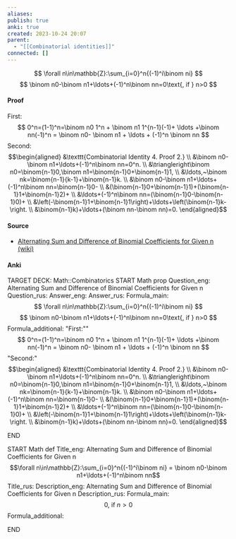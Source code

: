 ```yaml
---
aliases: 
publish: true
anki: true
created: 2023-10-24 20:07
parent:
  - "[[Combinatorial identities]]"
connected: []
---
```

$$
\forall n\in\mathbb{Z}:\sum_{i=0}^n{(-1)^i\binom ni}
$$
$$
\binom n0-\binom n1+\ldots+(-1)^n\binom nn=0\text{, if } n>0
$$
#### Proof
First:
$$
0^n=(1-1)^n=\binom n0 1^n + \binom n1 1^{n-1}(-1)+ \ldots +\binom nn(-1)^n = \binom n0-  \binom n1 + \ldots + (-1)^n \binom nn
$$
Second:
$$\begin{aligned}
&\texttt{Combinatorial Identity 4. Proof 2.} \\
&\binom n0-\binom n1+\ldots+(-1)^n\binom nn=0^n. \\
&\triangleright\binom n0=\binom{n-1}0,\binom n1=\binom{n-1}0+\binom{n-1}1, \\
&\ldots,~\binom nk=\binom{n-1}{k-1}+\binom{n-1}k. \\
&\binom n0-\binom n1+\ldots+(-1)^n\binom nn=\binom{n-1}0- \\
&(\binom{n-1}0+\binom{n-1}1)+(\binom{n-1}1+\binom{n-1}2)+ \\
&\ldots+(-1)^n\binom nn=(\binom{n-1}0-\binom{n-1}0)+ \\
&\left(-\binom{n-1}1+\binom{n-1}1\right)+\ldots+\left(\binom{n-1}k-\right. \\
&\binom{n-1}k)+\ldots+(\binom nn-\binom nn)=0.
\end{aligned}$$

#### Source
- [Alternating Sum and Difference of Binomial Coefficients for Given n (wiki)](https://proofwiki.org/wiki/Alternating_Sum_and_Difference_of_Binomial_Coefficients_for_Given_n "Alternating Sum and Difference of Binomial Coefficients for Given n")

#### Anki
TARGET DECK: Math::Combinatorics
START
Math prop
Question_eng: Alternating Sum and Difference of Binomial Coefficients for Given n
Question_rus: 
Answer_eng: 
Answer_rus: 
Formula_main: $$
\forall n\in\mathbb{Z}:\sum_{i=0}^n{(-1)^i\binom ni}
$$
$$
\binom n0-\binom n1+\ldots+(-1)^n\binom nn=0\text{, if } n>0
$$
Formula_additional: "First:""
$$
0^n=(1-1)^n=\binom n0 1^n + \binom n1 1^{n-1}(-1)+ \ldots +\binom nn(-1)^n = \binom n0-  \binom n1 + \ldots + (-1)^n \binom nn
$$
"Second:"
$$\begin{aligned}
&\texttt{Combinatorial Identity 4. Proof 2.} \\
&\binom n0-\binom n1+\ldots+(-1)^n\binom nn=0^n. \\
&\triangleright\binom n0=\binom{n-1}0,\binom n1=\binom{n-1}0+\binom{n-1}1, \\
&\ldots,~\binom nk=\binom{n-1}{k-1}+\binom{n-1}k. \\
&\binom n0-\binom n1+\ldots+(-1)^n\binom nn=\binom{n-1}0- \\
&(\binom{n-1}0+\binom{n-1}1)+(\binom{n-1}1+\binom{n-1}2)+ \\
&\ldots+(-1)^n\binom nn=(\binom{n-1}0-\binom{n-1}0)+ \\
&\left(-\binom{n-1}1+\binom{n-1}1\right)+\ldots+\left(\binom{n-1}k-\right. \\
&\binom{n-1}k)+\ldots+(\binom nn-\binom nn)=0.
\end{aligned}$$
<!--ID: 1698168880312-->
END


START
Math def
Title_eng: Alternating Sum and Difference of Binomial Coefficients for Given n $$\forall n\in\mathbb{Z}:\sum_{i=0}^n{(-1)^i\binom ni} = \binom n0-\binom n1+\ldots+(-1)^n\binom nn$$ 
Title_rus: 
Description_eng: Alternating Sum and Difference of Binomial Coefficients for Given n
Description_rus: 
Formula_main: $$0\text{, if } n>0$$
Formula_additional:
<!--ID: 1698168880317-->
END











